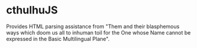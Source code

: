 # cthulhuJS
Provides HTML parsing assistance from "Them and their blasphemous ways which doom us all to inhuman toil for the One whose Name cannot be expressed in the Basic Multilingual Plane".
